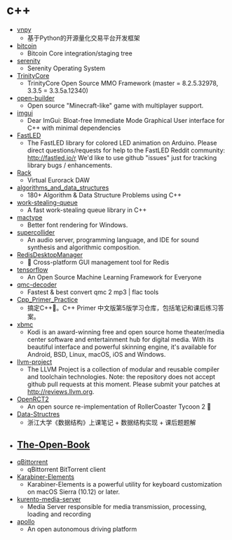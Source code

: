 # c++
- [vnpy](https://github.com/vnpy/vnpy)
  - 基于Python的开源量化交易平台开发框架
- [bitcoin](https://github.com/bitcoin/bitcoin)
  - Bitcoin Core integration/staging tree
- [serenity](https://github.com/SerenityOS/serenity)
  - Serenity Operating System
- [TrinityCore](https://github.com/TrinityCore/TrinityCore)
  - TrinityCore Open Source MMO Framework (master = 8.2.5.32978, 3.3.5 = 3.3.5a.12340)
- [open-builder](https://github.com/Hopson97/open-builder)
  - Open source "Minecraft-like" game with multiplayer support.
- [imgui](https://github.com/ocornut/imgui)
  - Dear ImGui: Bloat-free Immediate Mode Graphical User interface for C++ with minimal dependencies
- [FastLED](https://github.com/FastLED/FastLED)
  - The FastLED library for colored LED animation on Arduino. Please direct questions/requests for help to the FastLED Reddit community: http://fastled.io/r We'd like to use github "issues" just for tracking library bugs / enhancements.
- [Rack](https://github.com/VCVRack/Rack)
  - Virtual Eurorack DAW
- [algorithms_and_data_structures](https://github.com/mandliya/algorithms_and_data_structures)
  - 180+ Algorithm & Data Structure Problems using C++
- [work-stealing-queue](https://github.com/tsung-wei-huang/work-stealing-queue)
  - A fast work-stealing queue library in C++
- [mactype](https://github.com/snowie2000/mactype)
  - Better font rendering for Windows.
- [supercollider](https://github.com/supercollider/supercollider)
  - An audio server, programming language, and IDE for sound synthesis and algorithmic composition.
- [RedisDesktopManager](https://github.com/uglide/RedisDesktopManager)
  - 🔧 Cross-platform GUI management tool for Redis
- [tensorflow](https://github.com/tensorflow/tensorflow)
  - An Open Source Machine Learning Framework for Everyone
- [qmc-decoder](https://github.com/Presburger/qmc-decoder)
  - Fastest & best convert qmc 2 mp3 | flac tools
- [Cpp_Primer_Practice](https://github.com/applenob/Cpp_Primer_Practice)
  - 搞定C++👊。C++ Primer 中文版第5版学习仓库，包括笔记和课后练习答案。
- [xbmc](https://github.com/xbmc/xbmc)
  - Kodi is an award-winning free and open source home theater/media center software and entertainment hub for digital media. With its beautiful interface and powerful skinning engine, it's available for Android, BSD, Linux, macOS, iOS and Windows.
- [llvm-project](https://github.com/llvm/llvm-project)
  - The LLVM Project is a collection of modular and reusable compiler and toolchain technologies. Note: the repository does not accept github pull requests at this moment. Please submit your patches at http://reviews.llvm.org.
- [OpenRCT2](https://github.com/OpenRCT2/OpenRCT2)
  - An open source re-implementation of RollerCoaster Tycoon 2 🎢
- [Data-Structres](https://github.com/callmePicacho/Data-Structres)
  - 浙江大学《数据结构》上课笔记 + 数据结构实现 + 课后题题解
- [The-Open-Book](https://github.com/joeycastillo/The-Open-Book)
  - 
- [qBittorrent](https://github.com/qbittorrent/qBittorrent)
  - qBittorrent BitTorrent client
- [Karabiner-Elements](https://github.com/pqrs-org/Karabiner-Elements)
  - Karabiner-Elements is a powerful utility for keyboard customization on macOS Sierra (10.12) or later.
- [kurento-media-server](https://github.com/Kurento/kurento-media-server)
  - Media Server responsible for media transmission, processing, loading and recording
- [apollo](https://github.com/ApolloAuto/apollo)
  - An open autonomous driving platform
